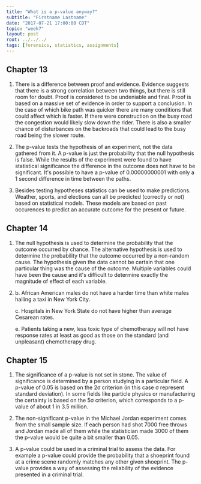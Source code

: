 ```yaml
---
title: "What is a p-value anyway?"
subtitle: "Firstname Lastname"
date: "2017-07-21 17:00:00 CDT"
topic: "week7"
layout: post
root: ../../../
tags: [forensics, statistics, assignments]
---
```


## Chapter 13

1. There is a difference between proof and evidence. Evidence suggests that there is a strong correlation between two things, but there is still room for doubt. Proof is considered to be undeniable and final. Proof is based on a massive set of evidence in order to support a conclusion. In the case of which bike path was quicker there are many conditions that could affect which is faster. If there were construction on the busy road the congestion would likely slow down the rider. There is also a smaller chance of disturbances on the backroads that could lead to the busy road being the slower route.

2. The p-value tests the hypothesis of an experiment, not the data gathered from it. A p-value is just the probability that the null hypothesis is false. While the results of the experiment were found to have statistical significance the difference in the outcome does not have to be significant. It's possible to have a p-value of 0.00000000001 with only a 1 second difference in time between the paths.

3. Besides testing hypotheses statistics can be used to make predictions. Weather, sports, and elections can all be predicted (correctly or not) based on statistical models. These models are based on past occurences to predict an accurate outcome for the present or future.

## Chapter 14

1. The null hypothesis is used to determine the probability that the outcome occurred by chance. The alternative hypothesis is used to determine the probability that the outcome occurred by a non-random cause. The hypothesis given the data cannot be certain that one particular thing was the cause of the outcome. Multiple variables could have been the cause and it's difficult to determine exactly the magnitude of effect of each variable.

2.
    b. African American males do not have a harder time than white males hailing a taxi in New York City.
    
    c. Hospitals in New York State do not have higher than average Cesarean rates.
  
    e. Patients taking a new, less toxic type of chemotherapy will not have response rates at least as good as those on the standard (and unpleasant) chemotherapy drug.

## Chapter 15 

1. The significance of a p-value is not set in stone. The value of significance is determined by a person studying in a particular field. A p-value of 0.05 is based on the 2σ criterion (in this case σ represent standard deviation). In some fields like particle physics or manufacturing the certainty is based on the 5σ criterion, which corresponds to a p-value of about 1 in 3.5 million.

2. The non-significant p-value in the Michael Jordan experiment comes from the small sample size. If each person had shot 7000 free throws and Jordan made all of them while the statistician made 3000 of them the p-value would be quite a bit smaller than 0.05.

4. A p-value could be used in a criminal trial to assess the data. For example a p-value could provide the probability that a shoeprint found at a crime scene randomly matches any other given shoeprint. The p-value provides a way of assessing the reliability of the evidence presented in a criminal trial.
